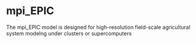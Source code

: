 # mpi_EPIC
The mpi_EPIC model is designed for high-resolution field-scale agricultural system modelng under clusters or supercomputers
